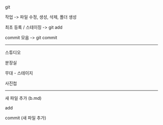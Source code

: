 git

작업 -> 파일 수정, 생성, 삭제, 폴더 생성

최초 등록 / 스테이징 -> git add <filename>

commit 모음 -> git commit

----

스튜디오

분장실

무대 - 스테이지

사진첩

--------------------
새 파일 추가 (b.md)

add

commit (새 파일 추가)

